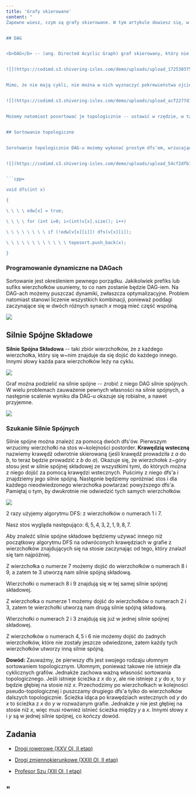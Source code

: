 ```yaml
---
title: 'Grafy skierowane'
content: "
Zapewne wiesz, czym są grafy skierowane. W tym artykule dowiesz się, w jaki sposób można je~przetwarzać, by znaczna część problemów okazywała się dużo prostrza, niż mogłoby się wydawać.


## DAG


<b>DAG</b> -- (ang. Directed Acyclic Graph) graf skierowany, który nie posiada cykli.


![](https://codimd.s3.shivering-isles.com/demo/uploads/upload_1725303754bf793c98873a11b6e9b996.png)


Mimo, że nie mają cykli, nie można w nich wyznaczyć pokrewieństwa ojciec - syn, tak jak w~przypadku drzew.


![](https://codimd.s3.shivering-isles.com/demo/uploads/upload_acf2277d13d7ad44501fae0b5f68bdd4.png)


Możemy natomiast posortować je topologicznie -- ustawić w rzędzie, w taki sposób, by dla każdego $x$ wszystkie wierzchołki, do ktorych on prowadzi były po jego prawej stronie.


## Sortowanie topologiczne


Sorotwanie topologicznie DAG-u możemy wykonać prostym dfs'em, wrzucając kolejne wierzchołki na wektor w kolejności postorder. Jeśli odwrócimy wektor, wierzchołki będą posortowane. Poprawność takiego algorytmu wynika wprost z definicji. Wszystkim wierzchołkom, do których wychodzi $x$ zostanie przypisany numer większy niż $x,$ a o to własnie nam chodziło.


![](https://codimd.s3.shivering-isles.com/demo/uploads/upload_54cf2dfb14e272aaae7c75508eb8710a.png)


```cpp=

void dfs(int x)

{

\ \ \ \ odw[x] = true;

\ \ \ \ for (int i=0; i<(int)v[x].size(); i++)

\ \ \ \ \ \ \ \ if (!odw[v[x][i]]) dfs(v[x][i]);

\ \ \ \ \ \ \ \ \ \ \ \ toposort.push_back(x);

}

```


### Programowanie dynamiczne na DAGach


Sortowanie jest określeniem pewnego porządku. Jakikolwiek prefiks lub sufiks wierzchołków usuniemy, to co nam zostanie będzie DAG-iem. Na DAG-ach możemy puszczać dynamiki, zwłaszcza optymalizacyjne. Problem natomiast stanowi liczenie wszystkich kombinacji, ponieważ poddagi zaczynające się w dwóch różnych synach $x$ mogą mieć część wspólną.


![](https://codimd.s3.shivering-isles.com/demo/uploads/upload_273ee8a7ef4713b6cfa820926ec750d7.png)


## Silnie Spójne Składowe


<b>Silnie Spójna Składowa</b> -- taki zbiór wierzchołków, że z każdego wierzchołka, który się w~nim znajduje da się dojść do każdego innego. Innymi słowy każda para wierzchołków leży na cyklu.


![](https://codimd.s3.shivering-isles.com/demo/uploads/upload_5e137763f9dbbac216c7ba1892e4b774.png)


Graf można podzielić na silnie spójne -- zrobić z niego DAG silnie spójnych. W wielu problemach zauważenie pewnych własności na silnie spójnych, a następnie scalenie wyniku dla DAG-u okazuje się robialne, a nawet przyjemne.


![](https://codimd.s3.shivering-isles.com/demo/uploads/upload_a14ed713f5dab6a5128dccfdc08768cf.png)


### Szukanie Silnie Spójnych


Silnie spójne można znależć za pomocą dwóch dfs'ów. Pierwszym wrzucimy wierzchołki na stos w~kolejności postorder. <b>Krawędzią wsteczną</b> nazwiemy krawędź odwrotnie skierowaną (jeśli krawędź prowadziła z $a$ do $b,$ to teraz będzie prowadzić z $b$ do $a$). Okazuje się, że wierzchołek z~góry stosu jest w silnie spójnej składowej ze wszystkimi tymi, do których można z niego dojść za pomocą krawędzi wstecznych. Puścimy z niego dfs'a i znajdziemy jego silnie spójną. Następnie będziemy opróżniać stos i dla każdego nieodwiedzonego wierzchołka powtarzać powyższego dfs'a. Pamiętaj o tym, by dwukrotnie nie odwiedzić tych samych wierzchołków. 


![](https://codimd.s3.shivering-isles.com/demo/uploads/upload_5d8bcd464b7b08a4ce63e2596bd6be00.png)


2 razy użyjemy algorytmu DFS: z wierzchołków o numerach $1$ i $7$.


Nasz stos wygląda następująco: $6, 5, 4, 3, 2, 1, 9, 8, 7.$


Aby znaleźć silnie spójne składowe będziemy używać innego niż początkowy algorytmu DFS na odwróconych krawędziach w grafie z wierzchołków znajdujących się na stosie zaczynając od tego, który znalazł się tam najpóźniej.


Z wierzchołka o numerze $7$ możemy dojść do wierzchołków o numerach $8$ i $9$, a zatem te $3$ utworzą nam silnie spójną składową.


Wierzchołki o numerach $8$ i $9$ znajdują się w tej samej silnie spójnej składowej.


Z wierzchołka o numerze $1$ możemy dojść do wierzchołków o numerach $2$ i $3$, zatem te wierzchołki utworzą nam drugą silnie spójną składową.


Wierzchołki o numerach $2$ i $3$ znajdują się już w jednej silnie spójnej składowej.


Z wierzchołków o numerach $4, 5$ i $6$ nie możemy dojść do żadnych wierzchołków, które nie zostały jeszcze odwiedzone, zatem każdy  tych wierzchołków utworzy inną silnie spójną.


<b>Dowód:</b> Zauważmy, że pierwszy dfs jest swojego rodzaju ułomnym sortowaniem topologicznym. Ułomnym, ponieważ takowe nie istnieje dla cyklicznych grafów. Jednakże zachowa ważną własność sortowania topologicznego. Jeśli istnieje ścieżka z $x$ do $y,$ ale nie istnieje z $y$ do $x,$ to $y$ będzie głębiej na stosie niż $x.$ Przechodzimy po wierzchołkach w kolejności pseudo-topologicznej i puszczamy drugiego dfs'a tylko do wierzchołków dalszych topologicznie. Ścieżka idąca po krawędziach wstecznych od $y$ do $x$ to ścieżka z $x$ do $y$ w rozważanym grafie. Jednakże $y$ nie jest głębiej na stosie niż $x,$ więc musi również istnieć ścieżka między $y$ a $x.$ Innymi słowy $x$ i $y$ są w jednej silnie spójnej, co kończy dowód.


## Zadania

- [Drogi rowerowe (XXV OI, II etap)](https://szkopul.edu.pl/problemset/problem/aKKSmtjWTtDOEHDqnmQ3-eAA/site/?key=statement)

- [Drogi zmiennokierunkowe (XXIII OI, II etap)](https://szkopul.edu.pl/problemset/problem/9TaxfuNdAv2FPpQ6PeB-vlti/site/?key=statement)

- [Profesor Szu (XIII OI, I etap)](https://szkopul.edu.pl/problemset/problem/mBGR2EV0zVOpK9nHSlOL0aNr/site/?key=statement)

"
---
```

